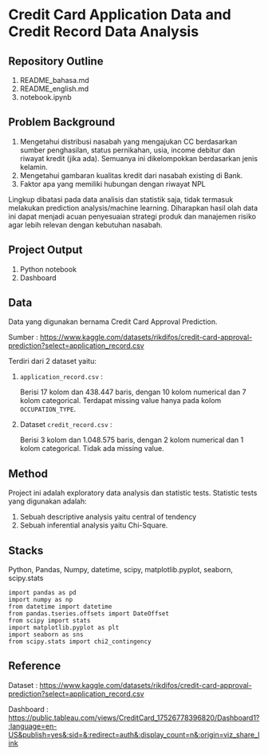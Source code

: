# Credit Card Application Data and Credit Record Data Analysis

## Repository Outline

1. README_bahasa.md
2. README_english.md
3. notebook.ipynb

## Problem Background
1.  Mengetahui distribusi nasabah yang mengajukan CC berdasarkan sumber penghasilan, status pernikahan, usia, income debitur dan riwayat kredit (jika ada). Semuanya ini dikelompokkan berdasarkan jenis kelamin.
2.  Mengetahui gambaran kualitas kredit dari nasabah existing di Bank.
3.  Faktor apa yang memiliki hubungan dengan riwayat NPL

Lingkup dibatasi pada data analisis dan statistik saja, tidak termasuk melakukan prediction analysis/machine learning. Diharapkan hasil olah data ini dapat menjadi acuan penyesuaian strategi produk dan manajemen risiko agar lebih relevan dengan kebutuhan nasabah.

## Project Output
1. Python notebook
2. Dashboard

## Data
Data yang digunakan bernama Credit Card Approval Prediction.

Sumber : https://www.kaggle.com/datasets/rikdifos/credit-card-approval-prediction?select=application_record.csv

Terdiri dari 2 dataset yaitu:

1. `application_record.csv` :
   
    Berisi 17 kolom dan 438.447 baris, dengan 10 kolom numerical dan 7 kolom categorical. Terdapat missing value hanya pada kolom `OCCUPATION_TYPE`.

2. Dataset `credit_record.csv` :
    
    Berisi 3 kolom dan 1.048.575 baris, dengan 2 kolom numerical dan 1 kolom categorical. Tidak ada missing value.

## Method
Project ini adalah exploratory data analysis dan statistic tests. Statistic tests yang digunakan adalah:
 1.  Sebuah descriptive analysis yaitu central of tendency
 2.  Sebuah inferential analysis yaitu Chi-Square.

## Stacks
Python, Pandas, Numpy, datetime, scipy, matplotlib.pyplot, seaborn, scipy.stats
    
    import pandas as pd
    import numpy as np
    from datetime import datetime
    from pandas.tseries.offsets import DateOffset
    from scipy import stats
    import matplotlib.pyplot as plt
    import seaborn as sns
    from scipy.stats import chi2_contingency

## Reference
Dataset : https://www.kaggle.com/datasets/rikdifos/credit-card-approval-prediction?select=application_record.csv

Dashboard  : https://public.tableau.com/views/CreditCard_17526778396820/Dashboard1?:language=en-US&publish=yes&:sid=&:redirect=auth&:display_count=n&:origin=viz_share_link